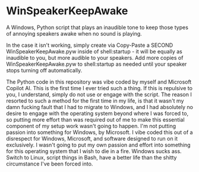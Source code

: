 # WinSpeakerKeepAwake

A Windows, Python script that plays an inaudible tone to keep those types of annoying speakers awake when no sound is playing.

In the case it isn't working, simply create via Copy-Paste a SECOND WinSpeakerKeepAwake.pyw inside of shell:startup - it will be equally as inaudible to you, but more audible to your speakers. Add more copies of WinSpeakerKeepAwake.pyw to shell:startup as needed until your speaker stops turning off automatically.

The Python code in this repository was vibe coded by myself and Microsoft Copilot AI. This is the first time I ever tried such a thing. If this is repulsive to you, I understand, simply do not use or engage with the script. The reason I resorted to such a method for the first time in my life, is that it wasn't my damn fucking fault that I had to migrate to Windows, and I had absolutely no desire to engage with the operating system beyond where I was forced to, so putting more effort than was required out of me to make this essential component of my setup work wasn't going to happen. I'm not putting passion into something for Windows, by Microsoft. I vibe coded this out of a disrespect for Windows, Microsoft, and software designed to run on it exclusively. I wasn't going to put my own passion and effort into something for this operating system that I wish to die in a fire. Windows sucks ass. Switch to Linux, script things in Bash, have a better life than the shitty circumstance I've been forced into.
